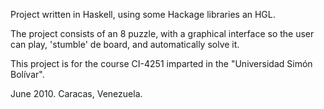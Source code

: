 Project written in Haskell, using some Hackage libraries an HGL.

The project consists of an 8 puzzle, with a graphical interface so the user can play, 'stumble' de board, and automatically solve it.

This project is for the course CI-4251 imparted in the "Universidad Simón Bolívar".

June 2010. Caracas, Venezuela.